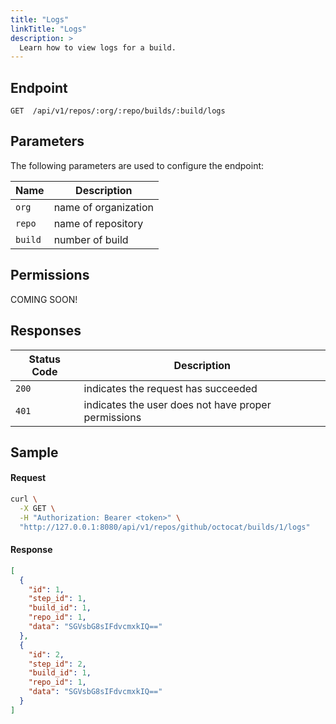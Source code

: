 ```yaml
---
title: "Logs"
linkTitle: "Logs"
description: >
  Learn how to view logs for a build.
---
```


## Endpoint

```
GET  /api/v1/repos/:org/:repo/builds/:build/logs
```

## Parameters

The following parameters are used to configure the endpoint:

| Name    | Description          |
| ------- | -------------------- |
| `org`   | name of organization |
| `repo`  | name of repository   |
| `build` | number of build      |

## Permissions

COMING SOON!

## Responses

| Status Code | Description                                         |
| ----------- | --------------------------------------------------- |
| `200`       | indicates the request has succeeded                 |
| `401`       | indicates the user does not have proper permissions |

## Sample

#### Request

```sh
curl \
  -X GET \
  -H "Authorization: Bearer <token>" \
  "http://127.0.0.1:8080/api/v1/repos/github/octocat/builds/1/logs"
```

#### Response

```json
[
  {
    "id": 1,
    "step_id": 1,
    "build_id": 1,
    "repo_id": 1,
    "data": "SGVsbG8sIFdvcmxkIQ=="
  },
  {
    "id": 2,
    "step_id": 2,
    "build_id": 1,
    "repo_id": 1,
    "data": "SGVsbG8sIFdvcmxkIQ=="
  }
]
```
